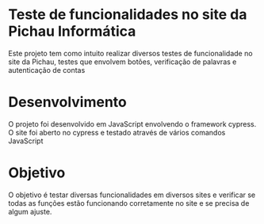 # Teste de funcionalidades no site da Pichau Informática

Este projeto tem como intuito realizar diversos testes de funcionalidade no site da Pichau, testes que envolvem botões, verificação de palavras e autenticação de contas

# Desenvolvimento
O projeto foi desenvolvido em JavaScript envolvendo o framework cypress. O site foi aberto no cypress e testado através de vários comandos JavaScript

# Objetivo
O objetivo é testar diversas funcionalidades em diversos sites e verificar se todas as funções estão funcionando corretamente no site e se precisa de algum ajuste.


